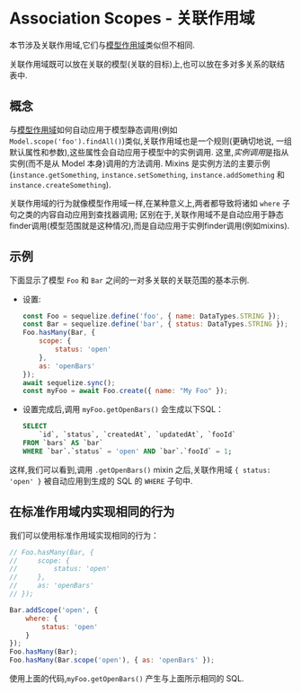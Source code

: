 # Association Scopes - 关联作用域

本节涉及关联作用域,它们与[模型作用域](../other-topics/scopes.md)类似但不相同.

关联作用域既可以放在关联的模型(关联的目标)上,也可以放在多对多关系的联结表中.

## 概念

与[模型作用域](../other-topics/scopes.md)如何自动应用于模型静态调用(例如 `Model.scope('foo').findAll()`)类似,关联作用域也是一个规则(更确切地说, 一组默认属性和参数),这些属性会自动应用于模型中的实例调用. 这里,*实例调用*是指从实例(而不是从 Model 本身)调用的方法调用. Mixins 是实例方法的主要示例(`instance.getSomething`, `instance.setSomething`, `instance.addSomething` 和 `instance.createSomething`).

关联作用域的行为就像模型作用域一样,在某种意义上,两者都导致将诸如 `where` 子句之类的内容自动应用到查找器调用; 区别在于,关联作用域不是自动应用于静态finder调用(模型范围就是这种情况),而是自动应用于实例finder调用(例如mixins).

## 示例

下面显示了模型 `Foo` 和 `Bar` 之间的一对多关联的关联范围的基本示例.

* 设置:

    ```js
    const Foo = sequelize.define('foo', { name: DataTypes.STRING });
    const Bar = sequelize.define('bar', { status: DataTypes.STRING });
    Foo.hasMany(Bar, {
        scope: {
            status: 'open'
        },
        as: 'openBars'
    });
    await sequelize.sync();
    const myFoo = await Foo.create({ name: "My Foo" });
    ```

* 设置完成后,调用 `myFoo.getOpenBars()` 会生成以下SQL：

    ```sql
    SELECT
        `id`, `status`, `createdAt`, `updatedAt`, `fooId`
    FROM `bars` AS `bar`
    WHERE `bar`.`status` = 'open' AND `bar`.`fooId` = 1;
    ```

这样,我们可以看到,调用 `.getOpenBars()` mixin 之后,关联作用域 `{ status: 'open' }` 被自动应用到生成的 SQL 的 `WHERE` 子句中.

## 在标准作用域内实现相同的行为

我们可以使用标准作用域实现相同的行为：

```js
// Foo.hasMany(Bar, {
//     scope: {
//         status: 'open'
//     },
//     as: 'openBars'
// });

Bar.addScope('open', {
    where: {
        status: 'open'
    }
});
Foo.hasMany(Bar);
Foo.hasMany(Bar.scope('open'), { as: 'openBars' });
```

使用上面的代码,`myFoo.getOpenBars()` 产生与上面所示相同的 SQL.